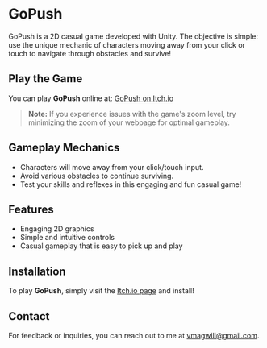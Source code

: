 # GoPush
GoPush is a 2D casual game developed with Unity. The objective is simple: use the unique mechanic of characters moving away from your click or touch to navigate through obstacles and survive!

## Play the Game

You can play **GoPush** online at: [GoPush on Itch.io](https://shhiroi.itch.io/gopush)

> **Note:** If you experience issues with the game's zoom level, try minimizing the zoom of your webpage for optimal gameplay.

## Gameplay Mechanics

- Characters will move away from your click/touch input.
- Avoid various obstacles to continue surviving.
- Test your skills and reflexes in this engaging and fun casual game!

## Features

- Engaging 2D graphics
- Simple and intuitive controls
- Casual gameplay that is easy to pick up and play

## Installation

To play **GoPush**, simply visit the [Itch.io page](https://shhiroi.itch.io/gopush) and install!

## Contact

For feedback or inquiries, you can reach out to me at [vmagwili@gmail.com](mailto:vmagwili@gmail.com).
